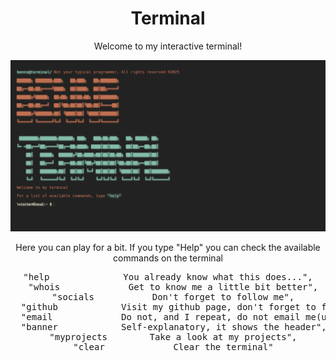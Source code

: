 <div align = "center">
<h1>Terminal</h1>
<p>Welcome to my interactive terminal!<p>
</div>

<div align = "center">
<img src="./terminalScreenShot.png" alt="Terminal screenshot">
<p>Here you can play for a bit. If you type "Help" you can check the available commands on the terminal<p>
<pre>"<span class='command'>help</span>              <span>You already know what this does...</span>",
  "<span class='command'>whois</span>             <span>Get to know me a little bit better</span>",
  "<span class='command'>socials</span>           <span>Don't forget to follow me</span>",
  "<span class='command'>github</span>            <span>Visit my github page, don't forget to follow!</span>",
  "<span class='command'>email</span>             <span>Do not, and I repeat, do not email me(unless you have work for me)</span>",
  "<span class='command'>banner</span>            <span>Self-explanatory, it shows the header</span>",
  "<span class='command'>myprojects</span>        <span>Take a look at my projects</span>",
  "<span class='command'>clear</span>             <span>Clear the terminal</span>"</pre>
</div>
